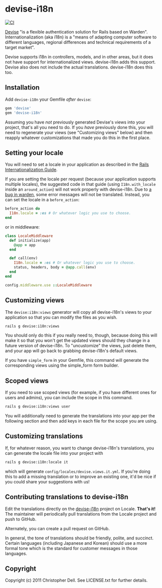 # devise-i18n

[![CI](https://github.com/tigrish/devise-i18n/actions/workflows/ci.yml/badge.svg)](https://github.com/tigrish/devise-i18n/actions/workflows/ci.yml)

[Devise](https://github.com/plataformatec/devise) "is a flexible authentication solution for Rails based on Warden". Internationalization (aka i18n) is a "means of adapting computer software to different languages, regional differences and technical requirements of a target market".

Devise supports i18n in controllers, models, and in other areas, but it does not have support for internationalized views. devise-i18n adds this support. Devise also does not include the actual translations. devise-i18n does this too.

## Installation

Add `devise-i18n` your Gemfile _after_ `devise`:

```ruby
gem 'devise'
gem 'devise-i18n'
```

Assuming you have _not_ previously generated Devise's views into your project, that's all you need to do. If you _have_ previously done this, you will need to regenerate your views (see "Customizing views" below) and then reapply whatever customizations that made you do this in the first place.

## Setting your locale

You will need to set a locale in your application as described in the [Rails Internationalization Guide](https://guides.rubyonrails.org/i18n.html).

If you are setting the locale per request (because your application supports multiple locales), the suggested code in that guide (using `I18n.with_locale` inside an `around_action`) will not work properly with devise-i18n. Due to [a bug in warden](https://github.com/wardencommunity/warden/issues/180), some error messages will not be translated. Instead, you can set the locale in a `before_action`:

```ruby
before_action do
  I18n.locale = :es # Or whatever logic you use to choose.
end
```

or in middleware:

```ruby
class LocaleMiddleware
  def initialize(app)
    @app = app
  end

  def call(env)
    I18n.locale = :es # Or whatever logic you use to choose.
    status, headers, body = @app.call(env)
  end
end
```

```ruby
config.middleware.use ::LocaleMiddleware
```

## Customizing views

The `devise:i18n:views` generator will copy all devise-i18n's views to your application so that you can modify the files as you wish.

```sh
rails g devise:i18n:views
```

You should only do this if you really need to, though, because doing this will make it so that you won't get the updated views should they change in a future version of devise-i18n. To "uncustomize" the views, just delete them, and your app will go back to grabbing devise-i18n's default views.

If you have `simple_form` in your Gemfile, this command will generate the corresponding views using the simple_form form builder.

## Scoped views

If you need to use scoped views (for example, if you have different ones for users and admins), you can include the scope in this command.

```sh
rails g devise:i18n:views user
```

You will additionally need to generate the translations into your app per the following section and then add keys in each file for the scope you are using.

## Customizing translations

If, for whatever reason, you want to change devise-i18n's translations, you can generate the locale file into your project with

```sh
rails g devise:i18n:locale it
```

which will generate `config/locales/devise.views.it.yml`. If you're doing this to add a missing translation or to improve an existing one, it'd be nice if you could share your suggestions with us!

## Contributing translations to devise-i18n

Edit the translations directly on the [devise-i18n](https://app.localeapp.com/projects/377) project on Locale. **That's it!**
The maintainer will periodically pull translations from the Locale project and push to GitHub.

Alternately, you can create a pull request on GitHub.

In general, the tone of translations should be friendly, polite, and succinct. Certain languages (including Japanese and Korean) should use a more formal tone which is the standard for customer messages in those languages.

## Copyright

Copyright (c) 2011 Christopher Dell. See LICENSE.txt for
further details.
